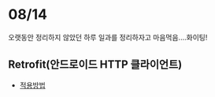 # 08/14

오랫동안 정리하지 않았던 하루 일과를 정리하자고 마음먹음....화이팅!

## Retrofit(안드로이드 HTTP 클라이언트)
- [적용방법](https://github.com/eceris/study/blob/master/android/retrofit.md#retrofit)
